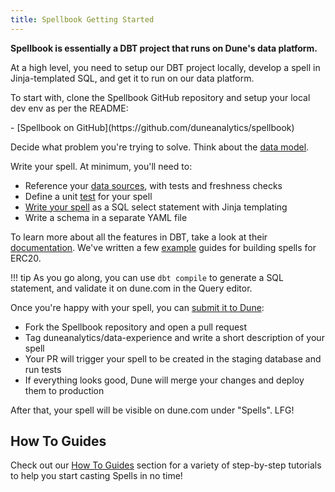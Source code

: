 ```yaml
---
title: Spellbook Getting Started
---
```


**Spellbook is essentially a DBT project that runs on Dune's data platform.**

At a high level, you need to setup our DBT project locally, develop a spell in Jinja-templated SQL, and get it to run on our data platform.

To start with, clone the Spellbook GitHub repository and setup your local dev env as per the README:

<div class="cards grid" markdown>
- [Spellbook on GitHub](https://github.com/duneanalytics/spellbook)
</div>

Decide what problem you're trying to solve. Think about the [data model](data-modelling.md).

Write your spell. At minimum, you'll need to:

- Reference your [data sources](data-sources.md), with tests and freshness checks
- Define a unit [test](tests.md) for your spell
- [Write your spell](spells.md) as a SQL select statement with Jinja templating
- Write a schema in a separate YAML file

To learn more about all the features in DBT, take a look at their [documentation](https://docs.getdbt.com/docs/introduction). We've written a few [example](../examples/index.md) guides for building spells for ERC20.

!!! tip
    As you go along, you can use `dbt compile` to generate a SQL statement, and validate it on dune.com in the Query editor.

Once you're happy with your spell, you can [submit it to Dune](submissions.md):

- Fork the Spellbook repository and open a pull request
- Tag duneanalytics/data-experience and write a short description of your spell
- Your PR will trigger your spell to be created in the staging database and run tests
- If everything looks good, Dune will merge your changes and deploy them to production

After that, your spell will be visible on dune.com under "Spells". LFG!


## How To Guides

Check out our [How To Guides](../how-to-guides/) section for a variety of step-by-step tutorials to help you start casting Spells in no time!
